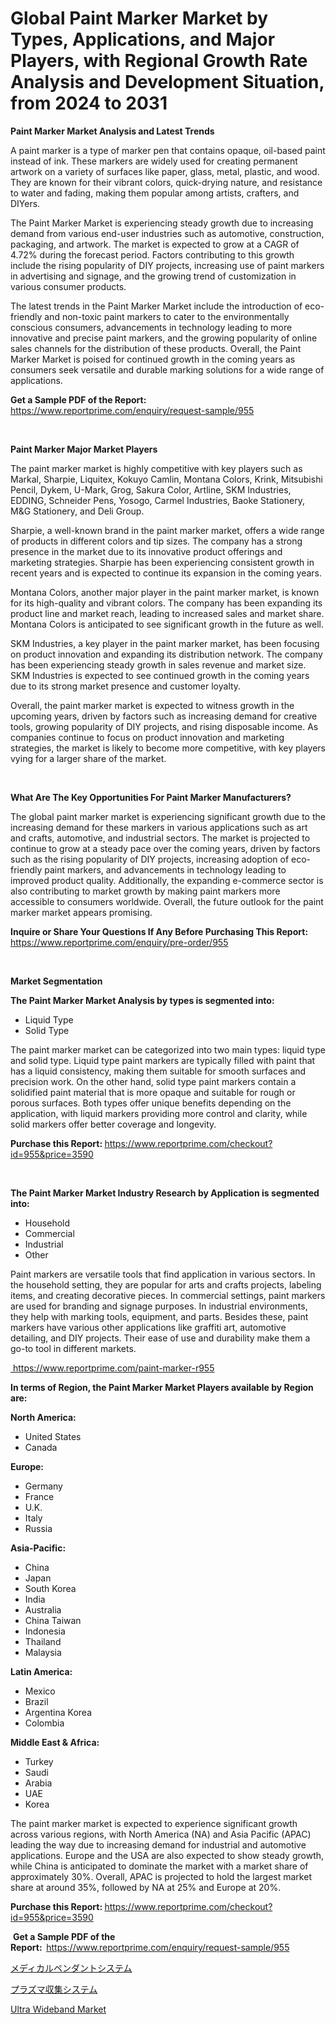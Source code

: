 <p><h1>Global Paint Marker Market by Types, Applications, and Major Players, with Regional Growth Rate Analysis and Development Situation, from 2024 to 2031</h1></p><p><strong>Paint Marker Market Analysis and Latest Trends</strong></p>
<p><p>A paint marker is a type of marker pen that contains opaque, oil-based paint instead of ink. These markers are widely used for creating permanent artwork on a variety of surfaces like paper, glass, metal, plastic, and wood. They are known for their vibrant colors, quick-drying nature, and resistance to water and fading, making them popular among artists, crafters, and DIYers.</p><p>The Paint Marker Market is experiencing steady growth due to increasing demand from various end-user industries such as automotive, construction, packaging, and artwork. The market is expected to grow at a CAGR of 4.72% during the forecast period. Factors contributing to this growth include the rising popularity of DIY projects, increasing use of paint markers in advertising and signage, and the growing trend of customization in various consumer products.</p><p>The latest trends in the Paint Marker Market include the introduction of eco-friendly and non-toxic paint markers to cater to the environmentally conscious consumers, advancements in technology leading to more innovative and precise paint markers, and the growing popularity of online sales channels for the distribution of these products. Overall, the Paint Marker Market is poised for continued growth in the coming years as consumers seek versatile and durable marking solutions for a wide range of applications.</p></p>
<p><strong>Get a Sample PDF of the Report:&nbsp;</strong> <a href="https://www.reportprime.com/enquiry/request-sample/955">https://www.reportprime.com/enquiry/request-sample/955</a></p>
<p>&nbsp;</p>
<p><strong>Paint Marker Major Market Players</strong></p>
<p><p>The paint marker market is highly competitive with key players such as Markal, Sharpie, Liquitex, Kokuyo Camlin, Montana Colors, Krink, Mitsubishi Pencil, Dykem, U-Mark, Grog, Sakura Color, Artline, SKM Industries, EDDING, Schneider Pens, Yosogo, Carmel Industries, Baoke Stationery, M&G Stationery, and Deli Group.</p><p>Sharpie, a well-known brand in the paint marker market, offers a wide range of products in different colors and tip sizes. The company has a strong presence in the market due to its innovative product offerings and marketing strategies. Sharpie has been experiencing consistent growth in recent years and is expected to continue its expansion in the coming years.</p><p>Montana Colors, another major player in the paint marker market, is known for its high-quality and vibrant colors. The company has been expanding its product line and market reach, leading to increased sales and market share. Montana Colors is anticipated to see significant growth in the future as well.</p><p>SKM Industries, a key player in the paint marker market, has been focusing on product innovation and expanding its distribution network. The company has been experiencing steady growth in sales revenue and market size. SKM Industries is expected to see continued growth in the coming years due to its strong market presence and customer loyalty.</p><p>Overall, the paint marker market is expected to witness growth in the upcoming years, driven by factors such as increasing demand for creative tools, growing popularity of DIY projects, and rising disposable income. As companies continue to focus on product innovation and marketing strategies, the market is likely to become more competitive, with key players vying for a larger share of the market.</p></p>
<p>&nbsp;</p>
<p><strong>What Are The Key Opportunities For Paint Marker Manufacturers?</strong></p>
<p><p>The global paint marker market is experiencing significant growth due to the increasing demand for these markers in various applications such as art and crafts, automotive, and industrial sectors. The market is projected to continue to grow at a steady pace over the coming years, driven by factors such as the rising popularity of DIY projects, increasing adoption of eco-friendly paint markers, and advancements in technology leading to improved product quality. Additionally, the expanding e-commerce sector is also contributing to market growth by making paint markers more accessible to consumers worldwide. Overall, the future outlook for the paint marker market appears promising.</p></p>
<p><strong>Inquire or Share Your Questions If Any Before Purchasing This Report:</strong> <a href="https://www.reportprime.com/enquiry/pre-order/955">https://www.reportprime.com/enquiry/pre-order/955</a></p>
<p>&nbsp;</p>
<p><strong>Market Segmentation</strong></p>
<p><strong>The Paint Marker Market Analysis by types is segmented into:</strong></p>
<p><ul><li>Liquid Type</li><li>Solid Type</li></ul></p>
<p><p>The paint marker market can be categorized into two main types: liquid type and solid type. Liquid type paint markers are typically filled with paint that has a liquid consistency, making them suitable for smooth surfaces and precision work. On the other hand, solid type paint markers contain a solidified paint material that is more opaque and suitable for rough or porous surfaces. Both types offer unique benefits depending on the application, with liquid markers providing more control and clarity, while solid markers offer better coverage and longevity.</p></p>
<p><strong>Purchase this Report:&nbsp;</strong><a href="https://www.reportprime.com/checkout?id=955&price=3590">https://www.reportprime.com/checkout?id=955&price=3590</a></p>
<p>&nbsp;</p>
<p><strong>The Paint Marker Market Industry Research by Application is segmented into:</strong></p>
<p><ul><li>Household</li><li>Commercial</li><li>Industrial</li><li>Other</li></ul></p>
<p><p>Paint markers are versatile tools that find application in various sectors. In the household setting, they are popular for arts and crafts projects, labeling items, and creating decorative pieces. In commercial settings, paint markers are used for branding and signage purposes. In industrial environments, they help with marking tools, equipment, and parts. Besides these, paint markers have various other applications like graffiti art, automotive detailing, and DIY projects. Their ease of use and durability make them a go-to tool in different markets.</p></p>
<p><a href="https://www.reportprime.com/paint-marker-r955">&nbsp;https://www.reportprime.com/paint-marker-r955</a></p>
<p><strong>In terms of Region, the Paint Marker Market Players available by Region are:</strong></p>
<p>
    <p> <strong> North America: </strong>
        <ul>
            <li>United States</li>
            <li>Canada</li>
        </ul>
        </p> 
    <p> <strong> Europe: </strong>
        <ul>
            <li>Germany</li>
            <li>France</li>
            <li>U.K.</li>
            <li>Italy</li>
            <li>Russia</li>
        </ul>
        </p> 
    <p> <strong> Asia-Pacific: </strong>
        <ul>
            <li>China</li>
            <li>Japan</li>
            <li>South Korea</li>
            <li>India</li>
            <li>Australia</li>
            <li>China Taiwan</li>
            <li>Indonesia</li>
            <li>Thailand</li>
            <li>Malaysia</li>
        </ul>
        </p> 
    <p> <strong> Latin America: </strong>
        <ul>
            <li>Mexico</li>
            <li>Brazil</li>
            <li>Argentina Korea</li>
            <li>Colombia</li>
        </ul>
        </p> 
    <p> <strong> Middle East & Africa: </strong>
        <ul>
            <li>Turkey</li>
            <li>Saudi</li>
            <li>Arabia</li>
            <li>UAE</li>
            <li>Korea</li>
        </ul>
    </p>
    </p>
<p><p>The paint marker market is expected to experience significant growth across various regions, with North America (NA) and Asia Pacific (APAC) leading the way due to increasing demand for industrial and automotive applications. Europe and the USA are also expected to show steady growth, while China is anticipated to dominate the market with a market share of approximately 30%. Overall, APAC is projected to hold the largest market share at around 35%, followed by NA at 25% and Europe at 20%.</p></p>
<p><strong>Purchase this Report: </strong><a href="https://www.reportprime.com/checkout?id=955&price=3590">https://www.reportprime.com/checkout?id=955&price=3590</a></p>
<p>&nbsp;<strong>Get a Sample PDF of the Report:&nbsp;&nbsp;</strong><a href="https://www.reportprime.com/enquiry/request-sample/955">https://www.reportprime.com/enquiry/request-sample/955</a></p>
<p><strong></strong></p>
<p><p><a href="https://github.com/LuzHills1972/Market-Research-Report-List-1/blob/main/927334170688.md">メディカルペンダントシステム</a></p><p><a href="https://github.com/FrancoWeber2023/Market-Research-Report-List-1/blob/main/143328270687.md">プラズマ収集システム</a></p><p><a href="https://view.publitas.com/reportprime-1/ultra-wideband-market-insights-into-market-cagr-market-trends-and-growth-strategies/">Ultra Wideband Market</a></p></p>